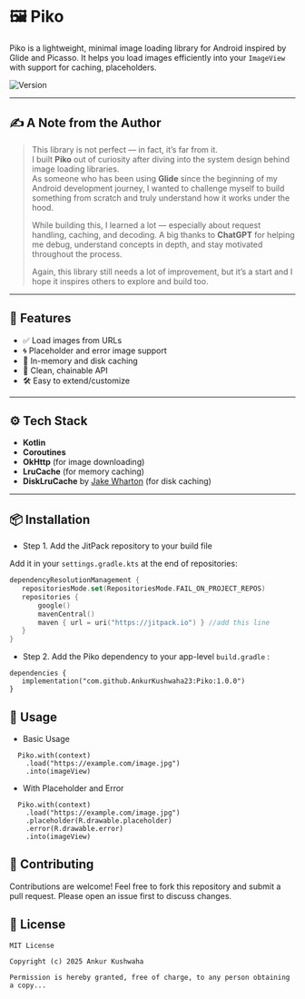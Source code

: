 # 🖼️ Piko  


Piko is a lightweight, minimal image loading library for Android inspired by Glide and Picasso. It helps you load images efficiently into your `ImageView` with support for caching, placeholders.

 ![Version](https://img.shields.io/github/v/tag/AnkurKushwaha23/Piko?label=version)

---

## ✍️ A Note from the Author

> This library is not perfect — in fact, it’s far from it.  
> I built **Piko** out of curiosity after diving into the system design behind image loading libraries.  
> As someone who has been using **Glide** since the beginning of my Android development journey, I wanted to challenge myself to build something from scratch and truly understand how it works under the hood.  
>
> While building this, I learned a lot — especially about request handling, caching, and decoding. A big thanks to **ChatGPT** for helping me debug, understand concepts in depth, and stay motivated throughout the process.  
>
> Again, this library still needs a lot of improvement, but it’s a start and I hope it inspires others to explore and build too.

---

## 🚀 Features

- ✅ Load images from URLs
- 🌀 Placeholder and error image support
- 🧠 In-memory and disk caching
- 🧩 Clean, chainable API
- 🛠️ Easy to extend/customize

---

## ⚙️ Tech Stack

- **Kotlin**
- **Coroutines**
- **OkHttp** (for image downloading)
- **LruCache** (for memory caching)
- **DiskLruCache** by [Jake Wharton](https://github.com/JakeWharton/DiskLruCache) (for disk caching)

---

## 📦 Installation

- Step 1. Add the JitPack repository to your build file 

Add it in your `settings.gradle.kts` at the end of repositories:

```gradle.kts
dependencyResolutionManagement {
   repositoriesMode.set(RepositoriesMode.FAIL_ON_PROJECT_REPOS)
   repositories {
       google()
       mavenCentral()
       maven { url = uri("https://jitpack.io") } //add this line
   }
}
```
- Step 2. Add the Piko dependency to your app-level `build.gradle` :

```
dependencies {
   implementation("com.github.AnkurKushwaha23:Piko:1.0.0")
}
```

## 🔧 Usage

- Basic Usage
  
```
  Piko.with(context)
    .load("https://example.com/image.jpg")
    .into(imageView)
```
- With Placeholder and Error

```
  Piko.with(context)
    .load("https://example.com/image.jpg")
    .placeholder(R.drawable.placeholder)
    .error(R.drawable.error)
    .into(imageView)
```

## 🤝 Contributing

Contributions are welcome! Feel free to fork this repository and submit a pull request. Please open an issue first to discuss changes.

## 📄 License

```
MIT License

Copyright (c) 2025 Ankur Kushwaha

Permission is hereby granted, free of charge, to any person obtaining a copy...
```
